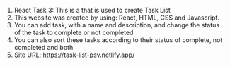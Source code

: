 1) React Task 3: This is a that is used to create Task List
2) This website was created by using: React, HTML, CSS and Javascript.
3) You can add task, with a name and description, and change the status of the task to complete or not completed
4) You can also sort these tasks according to their status of complete, not completed and both
3) Site URL: https://task-list-psv.netlify.app/